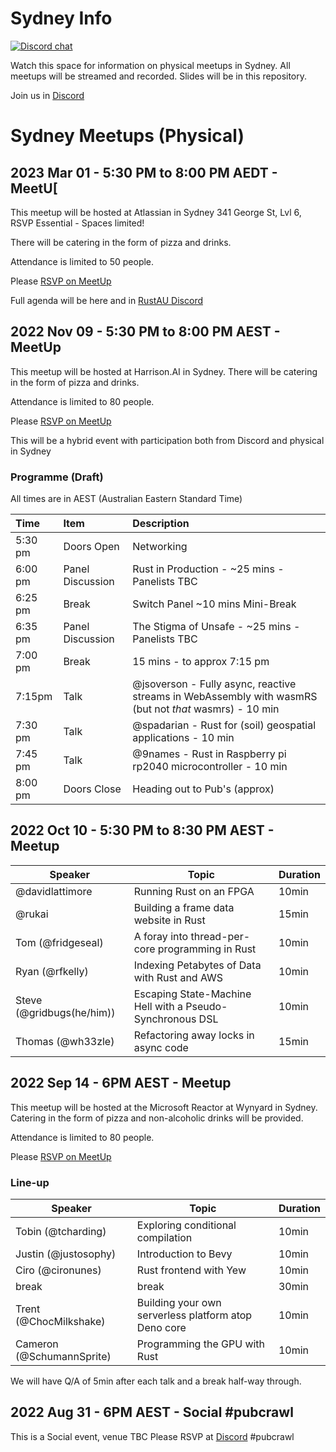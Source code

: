 # Sydney Info

[![Discord chat][discord-badge]][discord-url]

Watch this space for information on physical meetups in Sydney.
All meetups will be streamed and recorded.
Slides will be in this repository.

Join us in [Discord](https://discord.gg/pW35BNSBeV)

# Sydney Meetups (Physical)

## 2023 Mar 01 - 5:30 PM to 8:00 PM AEDT - MeetU[

This meetup will be hosted at Atlassian in Sydney
341 George St, Lvl 6, RSVP Essential - Spaces limited!

There will be catering in the form of pizza and drinks.

Attendance is limited to 50 people.

Please [RSVP on MeetUp](https://www.meetup.com/rust-sydney/events/291265163/)

Full agenda will be here and in [RustAU Discord](https://discord.gg/pW35BNSBeV)

## 2022 Nov 09 - 5:30 PM to 8:00 PM AEST - MeetUp

This meetup will be hosted at Harrison.AI in Sydney.
There will be catering in the form of pizza and drinks.

Attendance is limited to 80 people.

Please [RSVP on MeetUp](https://www.meetup.com/rust-sydney/events/289061840/)

This will be a hybrid event with participation both from Discord and physical in Sydney

### Programme (Draft)

All times are in AEST (Australian Eastern Standard Time)

|Time     | Item             | Description                                                   |
|:---     | :---             | :---                                                          |
| 5:30 pm | Doors Open       | Networking                                                    |
| 6:00 pm | Panel Discussion | Rust in Production - ~25 mins - Panelists TBC                 |
| 6:25 pm | Break            | Switch Panel ~10 mins Mini-Break                              |
| 6:35 pm | Panel Discussion | The Stigma of Unsafe - ~25 mins - Panelists TBC               |
| 7:00 pm | Break            | 15 mins - to approx 7:15 pm                                   |
| 7:15pm  | Talk             | @jsoverson - Fully async, reactive streams in WebAssembly with wasmRS (but not *that* wasmrs) - 10 min |
| 7:30 pm | Talk             | @spadarian - Rust for (soil) geospatial applications - 10 min |
| 7:45 pm | Talk             | @9names - Rust in Raspberry pi rp2040 microcontroller - 10 min |
| 8:00 pm | Doors Close      | Heading out to Pub's (approx)                                 |


## 2022 Oct 10 - 5:30 PM to 8:30 PM AEST - Meetup

|Speaker|Topic|Duration|
|---|---|---|
| @davidlattimore | Running Rust on an FPGA | 10min |
| @rukai | Building a frame data website in Rust | 15min |
| Tom (@fridgeseal) | A foray into thread-per-core programming in Rust | 10min |
| Ryan (@rfkelly) | Indexing Petabytes of Data with Rust and AWS | 10min |
| Steve (@gridbugs(he/him)) | Escaping State-Machine Hell with a Pseudo-Synchronous DSL | 10min |
| Thomas (@wh33zle) | Refactoring away locks in async code | 15min |

## 2022 Sep 14 - 6PM AEST - Meetup

This meetup will be hosted at the Microsoft Reactor at Wynyard in Sydney.
Catering in the form of pizza and non-alcoholic drinks will be provided.

Attendance is limited to 80 people.

Please [RSVP on MeetUp](https://www.meetup.com/rust-sydney/events/287979855/)

### Line-up

|Speaker|Topic|Duration|
|---|---|---|
| Tobin (@tcharding) | Exploring conditional compilation | 10min |
| Justin (@justosophy) | Introduction to Bevy | 10min |
| Ciro (@cironunes) | Rust frontend with Yew | 10min |
| break | break | 30min |
| Trent (@ChocMilkshake) | Building your own serverless platform atop Deno core | 10min |
| Cameron (@SchumannSprite) | Programming the GPU with Rust | 10min |

We will have Q/A of 5min after each talk and a break half-way through.

[discord-badge]: https://img.shields.io/discord/987700580866723880.svg?logo=discord
[discord-url]: https://discord.gg/pW35BNSBeV

## 2022 Aug 31 - 6PM AEST - Social #pubcrawl

This is a Social event, venue TBC
Please RSVP at [Discord](https://discord.gg/pW35BNSBeV) #pubcrawl
